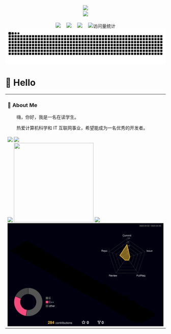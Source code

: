  <div align="center">

  <!-- dynamic typing effect 动态打字效果 -->
  <div>
    <a href="https://blog.sunguoqi.com/">
      <img src="https://readme-typing-svg.demolab.com?font=Fira+Code&pause=1000&width=435&lines=Welcome(%22Hello%2C%20World%22);祝您愉快度过每一天!&center=true&size=27" />
    </a>
  </div>

  <!-- knock code pictures 敲代码的图片 -->
  <picture>
    <source media="(prefers-color-scheme: dark)" srcset="https://cdn.jsdelivr.net/gh/sun0225SUN/sun0225SUN/assets/images/coding.gif" />
    <source media="(prefers-color-scheme: light)" srcset="https://cdn.jsdelivr.net/gh/sun0225SUN/sun0225SUN/assets/images/developer.svg" height="225px" />
    <img src="https://cdn.jsdelivr.net/gh/sun0225SUN/sun0225SUN/assets/images/coding.gif" />
  </picture>

  <!-- for beauty 留个空行好看点 -->
  <div>&nbsp;</div>

 <div>
    <a href="https:////future.thisis.host/"><img src="https://img.shields.io/badge/Website-博客-blue" /></a>&emsp;
    <a href="https://blog.csdn.net/2301_79408531/"><img src="https://img.shields.io/badge/CSDN-论坛-c32136" /></a>&emsp;
    <a href="https://www.zhihu.com/people/future/"><img src="https://img.shields.io/badge/Zhihu-知乎-blue" /></a>&emsp;
    <!-- visitor statistics logo 访问量统计徽标 -->
    <img src="https://komarev.com/ghpvc/?username=sun0225SUN&label=Views&color=0e75b6&style=flat" alt="访问量统计" />
  </div>

<!-- Snake Code Contribution Map 贪吃蛇代码贡献图 -->
<picture>
  <source media="(prefers-color-scheme: dark)" srcset="https://raw.githubusercontent.com/SIMple-lives/SIMple-lives/output/github-contribution-grid-snake-dark.svg" />
  <source media="(prefers-color-scheme: light)" srcset="https://raw.githubusercontent.com/SIMple-lives/SIMple-lives/output/github-contribution-grid-snake.svg" />
  <img alt="github-snake" src="https://raw.githubusercontent.com/SIMple-lives/SIMple-lives/output/github-contribution-grid-snake-dark.svg" />
</picture>
</div>

#  🙋 Hello

<table>
  
<tr><td>

### 🤺 About Me


<p>&emsp;&emsp;嗨，你好，我是一名在读学生。</p>
<p>&emsp;&emsp;热爱计算机科学和 IT 互联网事业，希望能成为一名优秀的开发者。</p>


</td></tr>

<tr><td>
<!-- GitHub 数据统计 -->
<img height="137px" src="https://github-readme-stats-git-masterrstaa-rickstaa.vercel.app/api?username=SIMple-lives&hide_title=true&hide_border=true&show_icons=true&include_all_commits=true&line_height=21text_color=000&icon_color=000&bg_color=0,ea6161,ffc64d,fffc4d,52fa5a&theme=graywhite" />
<img height="137px" src="https://github-readme-stats-git-masterrstaa-rickstaa.vercel.app/api/top-langs/?username=SIMple-lives&hide_title=true&hide_border=true&layout=compact&langs_count=6&text_color=000&icon_color=fff&bg_color=0,52fa5a,4dfcff,c64dff&theme=graywhite" /><br>
<img width="200%" src="https://cdn.jsdelivr.net/gh/sun0225SUN/sun0225SUN/assets/images/hr.gif" />
<img src="https://cdn.jsdelivr.net/gh/sun0225SUN/sun0225SUN/assets/images/man.png" width="250" height="250" />
<img width="200%" src="https://cdn.jsdelivr.net/gh/sun0225SUN/sun0225SUN/assets/images/hr.gif" />

<picture>
  <source media="(prefers-color-scheme: dark)" srcset="https://raw.githubusercontent.com/SIMple-lives/SIMple-lives/main/profile-3d-contrib/profile-night-rainbow.svg" />
  <source media="(prefers-color-scheme: light)" srcset="https://raw.githubusercontent.com/SIMple-lives/SIMple-lives/main/profile-3d-contrib/profile-gitblock.svg" />
  <img src="https://raw.githubusercontent.com/SIMple-lives/SIMple-lives/main/profile-3d-contrib/profile-night-rainbow.svg" />
</picture>


<!--
**SIMple-lives/SIMple-lives** is a ✨ _special_ ✨ repository because its `README.md` (this file) appears on your GitHub profile.
<img width="340px" src="https://github-readme-stats.vercel.app/api?username=SIMple-lives&theme=vue-dark&count_private=true&show_icons=true">
<img width="340px" src="https://github-readme-stats.vercel.app/api/top-langs/?username=SIMple-lives&theme=vue-dark&layout=compact">
<img width="340px" src="https://github-readme-stats.vercel.app/api/pin/?username=JSIMple-lives&repo=my-now-blog&theme=dark">
Here are some ideas to get you started:

- 🔭 I’m currently working on ...
- 🌱 I’m currently learning ...
- 👯 I’m looking to collaborate on ...
- 🤔 I’m looking for help with ...
- 💬 Ask me about ...
- 📫 How to reach me: ...
- 😄 Pronouns: ...
- ⚡ Fun fact: ...
<a href="https://space.bilibili.com/3461574968740776/"><img src="https://img.shields.io/badge/Bilibili-B站-ff69b4" /></a>&emsp;
-->
